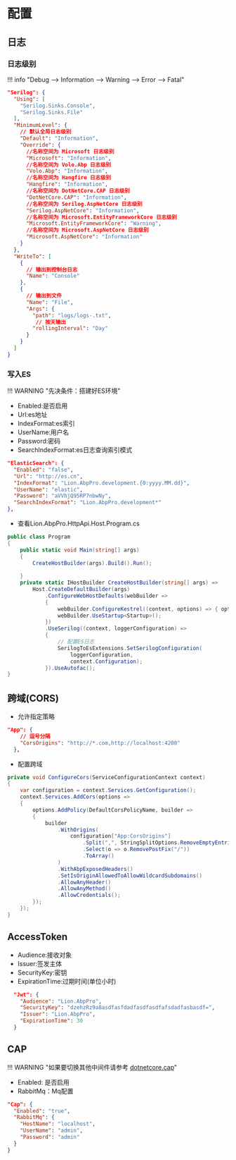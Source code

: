 # 配置

## 日志

### 日志级别

!!! info "Debug --> Information --> Warning --> Error --> Fatal"

```json
"Serilog": {
  "Using": [
    "Serilog.Sinks.Console",
    "Serilog.Sinks.File"
  ],
  "MinimumLevel": {
    // 默认全局日志级别
    "Default": "Information", 
    "Override": { 
      //名称空间为 Microsoft 日志级别        
      "Microsoft": "Information", 
      //名称空间为 Volo.Abp 日志级别      
      "Volo.Abp": "Information",  
      //名称空间为 Hangfire 日志级别
      "Hangfire": "Information", 
      //名称空间为 DotNetCore.CAP 日志级别 
      "DotNetCore.CAP": "Information",  
      //名称空间为 Serilog.AspNetCore 日志级别
      "Serilog.AspNetCore": "Information", 
      //名称空间为 Microsoft.EntityFrameworkCore 日志级别
      "Microsoft.EntityFrameworkCore": "Warning", 
      //名称空间为 Microsoft.AspNetCore 日志级别
      "Microsoft.AspNetCore": "Information" 
    }
  },
  "WriteTo": [
    {
      // 输出到控制台日志
      "Name": "Console"  
    },
    {
      // 输出到文件
      "Name": "File", 
      "Args": {
        "path": "logs/logs-.txt",
         // 按天输出
        "rollingInterval": "Day" 
      }
    }
  ]
}
```

### 写入ES
!!! WARNING "先决条件：搭建好ES环境"
- Enabled:是否启用
- Url:es地址
- IndexFormat:es索引
- UserName:用户名
- Password:密码
- SearchIndexFormat:es日志查询索引模式

```json
"ElasticSearch": {
  "Enabled": "false", 
  "Url": "http://es.cn", 
  "IndexFormat": "Lion.AbpPro.development.{0:yyyy.MM.dd}", 
  "UserName": "elastic", 
  "Password": "aVVhjQ95RP7nbwNy",
  "SearchIndexFormat": "Lion.AbpPro.development*" 
},
```

- 查看Lion.AbpPro.HttpApi.Host.Program.cs

```csharp
public class Program
{
    public static void Main(string[] args)
    {
        CreateHostBuilder(args).Build().Run();
      
    }
    private static IHostBuilder CreateHostBuilder(string[] args) =>
        Host.CreateDefaultBuilder(args)
            .ConfigureWebHostDefaults(webBuilder =>
            {
                webBuilder.ConfigureKestrel((context, options) => { options.Limits.MaxRequestBodySize = 1024 * 50; });
                webBuilder.UseStartup<Startup>();
            })
            .UseSerilog((context, loggerConfiguration) =>
            {
                // 配置ES日志
                SerilogToEsExtensions.SetSerilogConfiguration(
                    loggerConfiguration,
                    context.Configuration);
            }).UseAutofac();
}
```


## 跨域(CORS)

- 允许指定策略
```json
"App": {
    // 逗号分隔
    "CorsOrigins": "http://*.com,http://localhost:4200"
  },
```
- 配置跨域

```csharp
private void ConfigureCors(ServiceConfigurationContext context)
{
    var configuration = context.Services.GetConfiguration();
    context.Services.AddCors(options =>
    {
        options.AddPolicy(DefaultCorsPolicyName, builder =>
        {
            builder
                .WithOrigins(
                    configuration["App:CorsOrigins"]
                        .Split(",", StringSplitOptions.RemoveEmptyEntries)
                        .Select(o => o.RemovePostFix("/"))
                        .ToArray()
                )
                .WithAbpExposedHeaders()
                .SetIsOriginAllowedToAllowWildcardSubdomains()
                .AllowAnyHeader()
                .AllowAnyMethod()
                .AllowCredentials();
        });
    });
}
```

## AccessToken

- Audience:接收对象
- Issuer:签发主体
- SecurityKey:密钥
- ExpirationTime:过期时间(单位小时)
```json
  "Jwt": {
    "Audience": "Lion.AbpPro", 
    "SecurityKey": "dzehzRz9a8asdfasfdadfasdfasdfafsdadfasbasdf=",
    "Issuer": "Lion.AbpPro", 
    "ExpirationTime": 30
  }
```

## CAP
!!! WARNING "如果要切换其他中间件请参考 [dotnetcore.cap](https://cap.dotnetcore.xyz/)"

- Enabled: 是否启用
- RabbitMq：Mq配置
```json
"Cap": {
  "Enabled": "true",
  "RabbitMq": {
    "HostName": "localhost",
    "UserName": "admin",
    "Password": "admin"
  }
}
```
